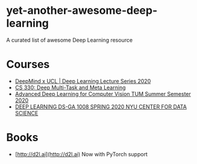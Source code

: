 # yet-another-awesome-deep-learning
A curated list of awesome Deep Learning resource

# Courses
* [DeepMind x UCL | Deep Learning Lecture Series 2020](https://www.youtube.com/playlist?list=PLqYmG7hTraZCDxZ44o4p3N5Anz3lLRVZF)
* [CS 330: Deep Multi-Task and Meta Learning](https://www.youtube.com/playlist?list=PLoROMvodv4rMC6zfYmnD7UG3LVvwaITY5)
* [Advanced Deep Learning for Computer Vision TUM Summer Semester 2020](https://www.youtube.com/playlist?list=PLog3nOPCjKBnjhuHMIXu4ISE4Z4f2jm39)
* [DEEP LEARNING DS-GA 1008 SPRING 2020 NYU CENTER FOR DATA SCIENCE](https://www.youtube.com/playlist?list=PLLHTzKZzVU9eaEyErdV26ikyolxOsz6mq)

# Books
* [http://d2l.ai](http://d2l.ai) Now with PyTorch support

